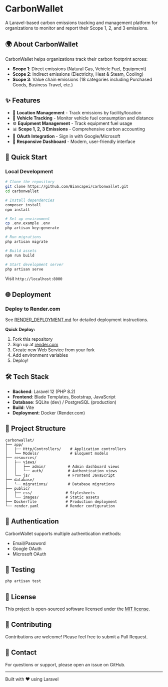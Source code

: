 # CarbonWallet

A Laravel-based carbon emissions tracking and management platform for organizations to monitor and report their Scope 1, 2, and 3 emissions.

## 🌍 About CarbonWallet

CarbonWallet helps organizations track their carbon footprint across:
- **Scope 1**: Direct emissions (Natural Gas, Vehicle Fuel, Equipment)
- **Scope 2**: Indirect emissions (Electricity, Heat & Steam, Cooling)
- **Scope 3**: Value chain emissions (18 categories including Purchased Goods, Business Travel, etc.)

## ✨ Features

- 📍 **Location Management** - Track emissions by facility/location
- 🚗 **Vehicle Tracking** - Monitor vehicle fuel consumption and distance
- ⚙️ **Equipment Management** - Track equipment fuel usage
- 📊 **Scope 1, 2, 3 Emissions** - Comprehensive carbon accounting
- 🔐 **OAuth Integration** - Sign in with Google/Microsoft
- 📱 **Responsive Dashboard** - Modern, user-friendly interface

## 🚀 Quick Start

### Local Development

```bash
# Clone the repository
git clone https://github.com/Biancapei/carbonwallet.git
cd carbonwallet

# Install dependencies
composer install
npm install

# Set up environment
cp .env.example .env
php artisan key:generate

# Run migrations
php artisan migrate

# Build assets
npm run build

# Start development server
php artisan serve
```

Visit `http://localhost:8000`

## 🌐 Deployment

### Deploy to Render.com

See [RENDER_DEPLOYMENT.md](RENDER_DEPLOYMENT.md) for detailed deployment instructions.

**Quick Deploy:**
1. Fork this repository
2. Sign up at [render.com](https://render.com)
3. Create new Web Service from your fork
4. Add environment variables
5. Deploy!

## 🛠️ Tech Stack

- **Backend**: Laravel 12 (PHP 8.2)
- **Frontend**: Blade Templates, Bootstrap, JavaScript
- **Database**: SQLite (dev) / PostgreSQL (production)
- **Build**: Vite
- **Deployment**: Docker (Render.com)

## 📁 Project Structure

```
carbonwallet/
├── app/
│   ├── Http/Controllers/    # Application controllers
│   └── Models/              # Eloquent models
├── resources/
│   ├── views/
│   │   ├── admin/          # Admin dashboard views
│   │   └── auth/           # Authentication views
│   └── js/                 # Frontend JavaScript
├── database/
│   └── migrations/         # Database migrations
├── public/
│   ├── css/               # Stylesheets
│   └── images/            # Static assets
├── Dockerfile             # Production deployment
└── render.yaml            # Render configuration
```

## 🔐 Authentication

CarbonWallet supports multiple authentication methods:
- Email/Password
- Google OAuth
- Microsoft OAuth

## 🧪 Testing

```bash
php artisan test
```

## 📝 License

This project is open-sourced software licensed under the [MIT license](https://opensource.org/licenses/MIT).

## 🤝 Contributing

Contributions are welcome! Please feel free to submit a Pull Request.

## 📧 Contact

For questions or support, please open an issue on GitHub.

---

Built with ❤️ using Laravel

